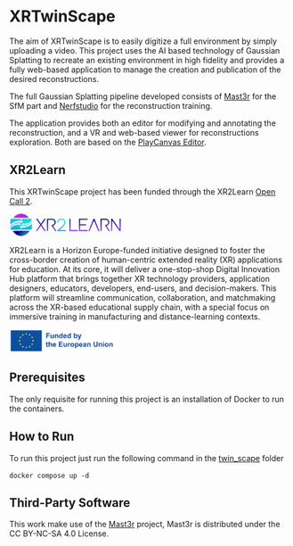 # XRTwinScape
The aim of XRTwinScape is to easily digitize a full environment by simply uploading a video.
This project uses the AI based technology of Gaussian Splatting to recreate an existing environment in high fidelity and provides a fully web-based application to manage the creation and publication of the desired reconstructions.

The full Gaussian Splatting pipeline developed consists of [Mast3r](https://github.com/naver/mast3r/tree/mast3r_sfm) for the SfM part and [Nerfstudio](https://github.com/nerfstudio-project/nerfstudio) for the reconstruction training.

The application provides both an editor for modifying and annotating the reconstruction, and a VR and web-based viewer for reconstructions exploration.
Both are based on the [PlayCanvas Editor](https://github.com/playcanvas).

## XR2Learn
This XRTwinScape project has been funded through the XR2Learn [Open Call 2](https://xr2learn.eu/open-call-2-winners/).

<img src="images/XR2Learn%20Logo.png" alt="Logo XR2Learn" width="200"/>

XR2Learn is a Horizon Europe-funded initiative designed to foster the cross-border creation of human-centric extended reality (XR) applications for education. At its core, it will deliver a one-stop-shop Digital Innovation Hub platform that brings together XR technology providers, application designers, educators, developers, end-users, and decision-makers. This platform will streamline communication, collaboration, and matchmaking across the XR-based educational supply chain, with a special focus on immersive training in manufacturing and distance-learning contexts.

<img src="images/EU%20funded%20project.jpg" alt="Logo Funded By Europe" width="200"/>

## Prerequisites
The only requisite for running this project is an installation of Docker to run the containers.

## How to Run
To run this project just run the following command in the [twin_scape](./twin_scape/) folder

```
docker compose up -d
```



## Third-Party Software
This work make use of the [Mast3r](https://github.com/naver/mast3r/tree/mast3r_sfm) project, 
Mast3r is distributed under the CC BY-NC-SA 4.0 License.
